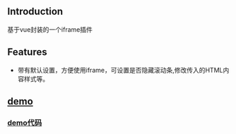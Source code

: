 <!--
 * @Author: zouzheng
 * @Date: 2020-06-01 14:05:47
 * @LastEditors: zouzheng
 * @LastEditTime: 2020-06-02 17:25:44
 * @Description: 这是XXX组件（页面）
--> 
## Introduction

基于vue封装的一个iframe插件

## Features

* 带有默认设置，方便使用iframe，可设置是否隐藏滚动条,修改传入的HTML内容样式等。

## [demo](https://pikaz-18.github.io/pikaz-excel-js/example/index.html)

### [demo代码](https://github.com/pikaz-18/pikaz-excel-js/tree/master/src/example/components)


